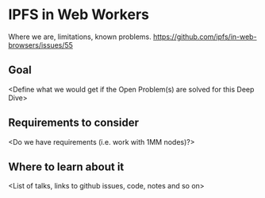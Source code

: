 # IPFS in Web Workers

Where we are, limitations, known problems. https://github.com/ipfs/in-web-browsers/issues/55

## Goal

<Define what we would get if the Open Problem(s) are solved for this Deep Dive>

## Requirements to consider

<Do we have requirements (i.e. work with 1MM nodes)?>

## Where to learn about it

<List of talks, links to github issues, code, notes and so on>
